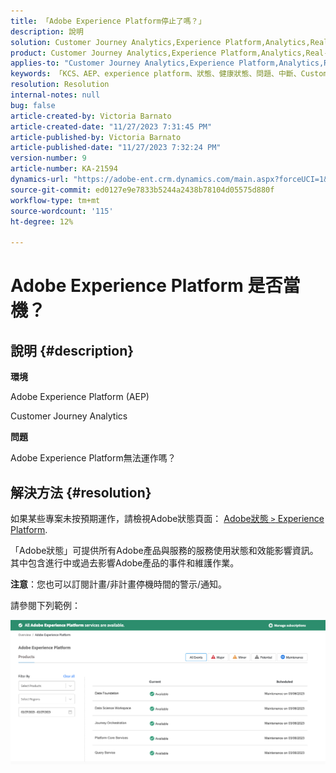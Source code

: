```yaml
---
title: 「Adobe Experience Platform停止了嗎？」
description: 說明
solution: Customer Journey Analytics,Experience Platform,Analytics,Real-Time Customer Data Platform
product: Customer Journey Analytics,Experience Platform,Analytics,Real-Time Customer Data Platform
applies-to: "Customer Journey Analytics,Experience Platform,Analytics,Real-Time Customer Data Platform"
keywords: 「KCS、AEP、experience platform、狀態、健康狀態、問題、中斷、Customer Journey Analytics、experience platform中斷」
resolution: Resolution
internal-notes: null
bug: false
article-created-by: Victoria Barnato
article-created-date: "11/27/2023 7:31:45 PM"
article-published-by: Victoria Barnato
article-published-date: "11/27/2023 7:32:24 PM"
version-number: 9
article-number: KA-21594
dynamics-url: "https://adobe-ent.crm.dynamics.com/main.aspx?forceUCI=1&pagetype=entityrecord&etn=knowledgearticle&id=0dd14f98-5b8d-ee11-8179-6045bd006b3d"
source-git-commit: ed0127e9e7833b5244a2438b78104d05575d880f
workflow-type: tm+mt
source-wordcount: '115'
ht-degree: 12%

---
```


# Adobe Experience Platform 是否當機？

## 說明 {#description}


<b>環境</b>

Adobe Experience Platform (AEP)

Customer Journey Analytics

<b>問題</b>

Adobe Experience Platform無法運作嗎？


## 解決方法 {#resolution}


如果某些專案未按預期運作，請檢視Adobe狀態頁面： [Adobe狀態 `>`  Experience Platform](https://status.adobe.com/cloud/experience_platform#/).

「Adobe狀態」可提供所有Adobe產品與服務的服務使用狀態和效能影響資訊。 其中包含進行中或過去影響Adobe產品的事件和維護作業。

<b>注意</b>：您也可以訂閱計畫/非計畫停機時間的警示/通知。

請參閱下列範例：

![](assets/dc4ebf6a-94b6-ed11-83fe-6045bd006a22.png)
